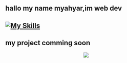 hallo my name myahyar,im web dev
---
[![My Skills](https://skillicons.dev/icons?i=html,css,js,git,nodejs)](https://skillicons.dev)
---
my project comming soon
---
<p align="center">
  <a href="https://skillicons.dev">
    <img src="https://skillicons.dev/icons?i=git,github" />
  </a>
</p>